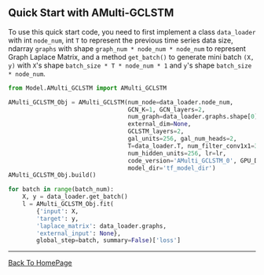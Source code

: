 ## Quick Start with AMulti-GCLSTM

To use this quick start code, you need to first implement a class `data_loader` with int `node_num`, int `T` to represent the previous time series data size, ndarray `graphs` with shape `graph_num * node_num * node_num` to represent Graph Laplace Matrix, and a method `get_batch()` to generate mini batch `(X, y)` with `X`'s shape `batch_size * T * node_num * 1` and `y`'s shape `batch_size * node_num`.

```python
from Model.AMulti_GCLSTM import AMulti_GCLSTM

AMulti_GCLSTM_Obj = AMulti_GCLSTM(num_node=data_loader.node_num,
                                  GCN_K=1, GCN_layers=2,
                                  num_graph=data_loader.graphs.shape[0],
                                  external_dim=None,
                                  GCLSTM_layers=2,
                                  gal_units=256, gal_num_heads=2,
                                  T=data_loader.T, num_filter_conv1x1=32,
                                  num_hidden_units=256, lr=lr,
                                  code_version='AMulti_GCLSTM_0', GPU_DEVICE='0',
                                  model_dir='tf_model_dir')
AMulti_GCLSTM_Obj.build()

for batch in range(batch_num):
    X, y = data_loader.get_batch()
    l = AMulti_GCLSTM_Obj.fit(
        {'input': X,
        'target': y,
        'laplace_matrix': data_loader.graphs,
        'external_input': None},
        global_step=batch, summary=False)['loss']
```

------

<u>[Back To HomePage](../index.html)</u>